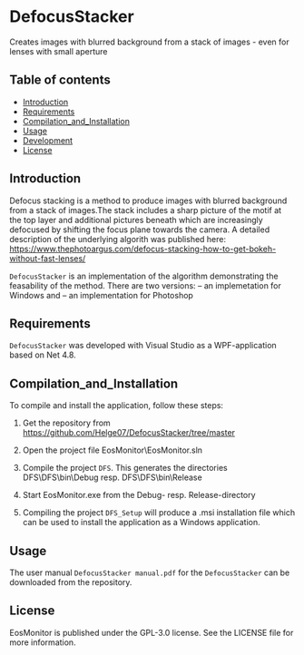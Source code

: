 # DefocusStacker 
Creates images with blurred background from a stack of images - even for lenses with small aperture 

## Table of contents
- [Introduction](#Introduction)
- [Requirements](#Requirements)
- [Compilation_and_Installation](#Compilation_and_Installation)
- [Usage](#usage)
- [Development](#development)
- [License](#license)

## Introduction
Defocus stacking is a method to produce images with blurred background from a stack of images.The stack
includes a sharp picture of the motif at the top layer and additional pictures beneath which are
increasingly defocused by shifting the focus plane towards the camera. A detailed description of the underlying algorith was published here: https://www.thephotoargus.com/defocus-stacking-how-to-get-bokeh-without-fast-lenses/


`DefocusStacker` is an implementation of the algorithm demonstrating the feasability of the method.
There are two versions: 
– an implemetation for Windows and 
– an implementation for Photoshop


## Requirements
`DefocusStacker` was developed with Visual Studio as a WPF-application based on Net 4.8.

## Compilation_and_Installation
To compile and install the application, follow these steps:
1. Get the repository from https://github.com/Helge07/DefocusStacker/tree/master 

2. Open the project file  EosMonitor\EosMonitor.sln

3. Compile the project `DFS`. This generates the directories
   DFS\DFS\bin\Debug   resp.  DFS\DFS\bin\Release 
   
5. Start EosMonitor.exe  from the Debug- resp. Release-directory 

6. Compiling the project `DFS_Setup` will produce a .msi installation file which can be used to install the application as a Windows application.

## Usage
The user manual `DefocusStacker manual.pdf` for the `DefocusStacker` can be downloaded from the repository.

## License
EosMonitor is published under the GPL-3.0 license. See the LICENSE file for more information. 


